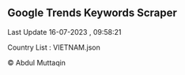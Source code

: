 

## Google Trends Keywords Scraper 
 
Last Update 16-07-2023 , 09:58:21

Country List :
VIETNAM.json



© Abdul Muttaqin 
